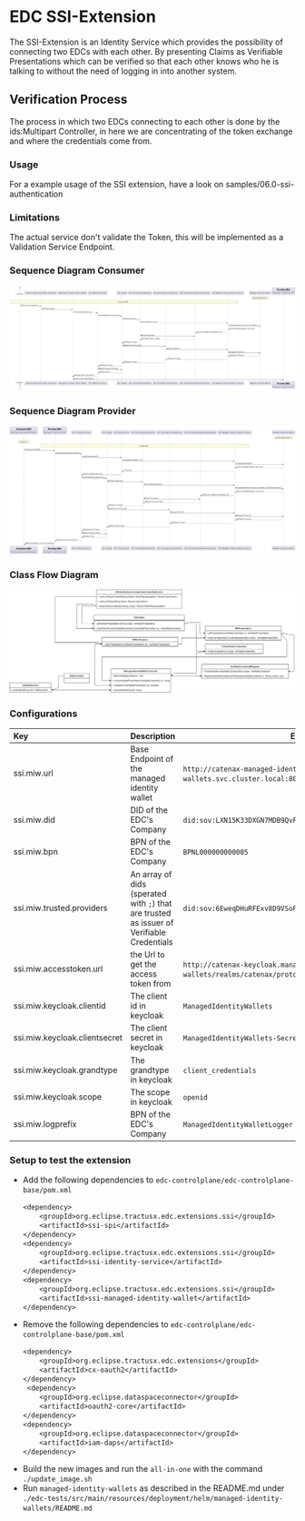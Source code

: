 # EDC SSI-Extension

The SSI-Extension is an Identity Service which provides the possibility of connecting two EDCs with each other.
By presenting Claims as Verifiable Presentations which can be verified so that each other knows
who he is talking to without the need of logging in into another system.

## Verification Process

The process in which two EDCs connecting to each other is done by the ids:Multipart Controller,
in here we are concentrating of the token exchange and where the credentials come from.

### Usage 

For a example usage of the SSI extension, have a look on samples/06.0-ssi-authentication

### Limitations

The actual service don't validate the Token, this will be implemented as a Validation Service Endpoint.

### Sequence Diagram Consumer

![Consumer Sequence](ssi-doc/uml/data-transfer-ssi-consumer.png)

### Sequence Diagram Provider

![Consumer Sequence](ssi-doc/uml/data-transfer-ssi-provider.png)

### Class Flow Diagram

![Consumer Sequence](ssi-doc/uml/SSIExtensionClassDiagram.png)

### Configurations

| Key        | Description              | Example      | Default      |
|:-----------|:-------------------------|------------- |-------------|
| ssi.miw.url   | Base Endpoint of the managed identity wallet  | `http://catenax-managed-identity-wallets.managed-identity-wallets.svc.cluster.local:8080` | - |
| ssi.miw.did   | DID of the EDC's Company  | `did:sov:LXN15K33DXGN7MDB9QvFb1`  | - |
| ssi.miw.bpn   |  BPN of the EDC's Company  | `BPNL000000000005` | - |
| ssi.miw.trusted.providers | An array of dids (sperated with `;`) that are trusted as issuer of Verifiable Credentials| `did:sov:6EweqDHuRFExv8D9VSoP14;did:sov:6EweqDHuRFExv8D9VSoP14`| - |
| ssi.miw.accesstoken.url   |  the Url to get the access token from | `http://catenax-keycloak.managed-identity-wallets/realms/catenax/protocol/openid-connect/token` | - |
| ssi.miw.keycloak.clientid |  The client id in keycloak  | `ManagedIdentityWallets` | - |
| ssi.miw.keycloak.clientsecret |  The client secret in keycloak  | `ManagedIdentityWallets-Secret` | - |
| ssi.miw.keycloak.grandtype    |  The grandtype in keycloak  | `client_credentials` | `client_credentials` |
| ssi.miw.keycloak.scope    |  The scope in keycloak  | `openid` | `openid` |
| ssi.miw.logprefix |  BPN of the EDC's Company  | `ManagedIdentityWalletLogger` | `ManagedIdentityWalletLogger` |

### Setup to test the extension
- Add the following dependencies to `edc-controlplane/edc-controlplane-base/pom.xml`
    ```
    <dependency>
        <groupId>org.eclipse.tractusx.edc.extensions.ssi</groupId>
        <artifactId>ssi-spi</artifactId>
    </dependency>
    <dependency>
        <groupId>org.eclipse.tractusx.edc.extensions.ssi</groupId>
        <artifactId>ssi-identity-service</artifactId>
    </dependency>
    <dependency>
        <groupId>org.eclipse.tractusx.edc.extensions.ssi</groupId>
        <artifactId>ssi-managed-identity-wallet</artifactId>
    </dependency> 
    ```
- Remove the following dependencies to `edc-controlplane/edc-controlplane-base/pom.xml`
    ```
    <dependency>
        <groupId>org.eclipse.tractusx.edc.extensions</groupId>
        <artifactId>cx-oauth2</artifactId>
    </dependency>
     <dependency>
        <groupId>org.eclipse.dataspaceconnector</groupId>
        <artifactId>oauth2-core</artifactId>
    </dependency>
    <dependency>
        <groupId>org.eclipse.dataspaceconnector</groupId>
        <artifactId>iam-daps</artifactId>
    </dependency>
    ```
- Build the new images and run the `all-in-one` with the command `./update_image.sh`
- Run `managed-identity-wallets` as described in the README.md under `./edc-tests/src/main/resources/deployment/helm/managed-identity-wallets/README.md`
